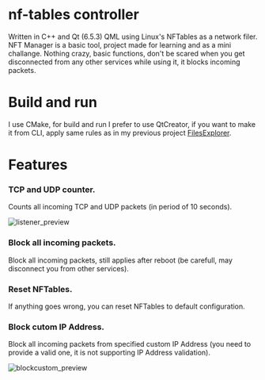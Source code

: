# nf-tables controller

Written in C++ and Qt (6.5.3) QML using Linux's NFTables as a network filer.
NFT Manager is a basic tool, project made for learning and as a mini challange. Nothing crazy, basic functions, don't be scared when you get disconnected from any other services while using it, it blocks incoming packets.


# Build and run

I use CMake, for build and run I prefer to use QtCreator, if you want to make it from CLI, apply same rules as in my previous project [FilesExplorer](https://github.com/Cashtann/FileExplorer/tree/master).

# Features

### TCP and UDP counter.

Counts all incoming TCP and UDP packets (in period of 10 seconds).

![listener_preview](./listener_preview.png)

### Block all incoming packets.

Block all incoming packets, still applies after reboot (be carefull, may disconnect you from other services).

### Reset NFTables.

If anything goes wrong, you can reset NFTables to default configuration.

### Block cutom IP Address.

Block all incoming packets from specified custom IP Address (you need to provide a valid one, it is not supporting IP Address validation).

![blockcustom_preview](./blockcustom_preview.png)
